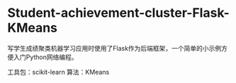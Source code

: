 # Student-achievement-cluster-Flask-KMeans

写学生成绩聚类机器学习应用时使用了Flask作为后端框架，一个简单的小示例方便入门Python网络编程。

工具包：scikit-learn 算法：KMeans
